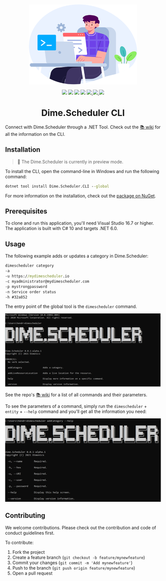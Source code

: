 <p align="center">
    <img src="assets/connect.svg?raw=true" width=350>
</p>

<p align="center">
<img src="https://img.shields.io/nuget/vpre/Dime.Scheduler.CLI?style=flat-square" />
<img src="https://img.shields.io/azure-devops/build/dimesoftware/Dime%20Software/204?style=flat-square" /> 
<img src="https://img.shields.io/azure-devops/coverage/dimesoftware/Dime%20Software/204">
<a href="https://codeclimate.com/github/dime-scheduler/ds-cli/maintainability"><img src="https://api.codeclimate.com/v1/badges/68140b51ba67c1fbf36e/maintainability" /></a> 
 <a href="https://github.com/dime-scheduler/ds-cli/discussions">
  <img src="https://img.shields.io/badge/chat-discussions-brightgreen?style=flat-square"> <img src="https://img.shields.io/badge/License-MIT-brightgreen.svg?style=flat-square"/> <img src="https://img.shields.io/badge/PRs-welcome-brightgreen.svg?style=flat-square" />
</a>
</p>
<h1 align="center">Dime.Scheduler CLI</h1>

Connect with Dime.Scheduler through a .NET Tool. Check out the [📚 wiki](https://github.com/dime-scheduler/cli/wiki) for all the information on the CLI.

## Installation

> 🚧 The Dime.Scheduler is currently in preview mode.

To install the CLI, open the command-line in Windows and run the following command:

```cmd
dotnet tool install Dime.Scheduler.CLI --global
```

For more information on the installation, check out the [package on NuGet](https://www.nuget.org/packages/Dime.Scheduler.CLI/).

## Prerequisites

To clone and run this application, you'll need Visual Studio 16.7 or higher. The application is built with C# 10 and targets .NET 6.0.

## Usage

The following example adds or updates a category in Dime.Scheduler:

```cmd
dimescheduler category
-a
-u https://mydimescheduler.io
-c myadministrator@mydimescheduler.com
-p mystrongpassword
-n Service order status
-h #32a852
```

The entry point of the global tool is the `dimescheduler` command.

<img src="assets/cmd.png" />

See the repo's [📚 wiki](https://github.com/dime-scheduler/cli/wiki) for a list of all commands and their parameters.

To see the parameters of a command, simply run the `dimescheduler` + `entity` + `--help` command and you'll get all the information you need:

<img src="assets/cmd-command.png" />

## Contributing

We welcome contributions. Please check out the contribution and code of conduct guidelines first.

To contribute:

1. Fork the project
2. Create a feature branch (`git checkout -b feature/mynewfeature`)
3. Commit your changes (`git commit -m 'Add mynewfeature'`)
4. Push to the branch (`git push origin feature/mynewfeature`)
5. Open a pull request
